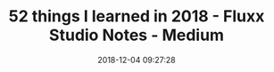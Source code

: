 ---
date: 2018-12-04 09:27:28
link:
  source: pocket
  source_url: https://getpocket.com
  text: 52 things I learned in 2018 - Fluxx Studio Notes - Medium
  url: https://medium.com/fluxx-studio-notes/52-things-i-learned-in-2018-b07fc110d8e1
slug: 52-things-i-learned-in-2018-fluxx-studio-notes-medium
source: pocket
title: 52 things I learned in 2018 - Fluxx Studio Notes - Medium
syndicated:
- type: twitter
  url: https://twitter.com/roytang/statuses/1069888351463981056/
---